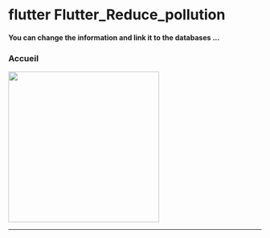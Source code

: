 <h1> flutter Flutter_Reduce_pollution </h1> <h4> You can change the information and link it to the databases ...</h4> <h3>Accueil</h3> <img src="
https://github.com/abenkoula71/flutter-nikz-app-D/blob/main/Screenshot_1642772981.png" width="300" /> <hr>





